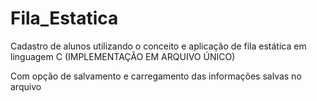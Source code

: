 # Fila_Estatica
Cadastro de alunos utilizando o conceito e aplicação de fila estática em linguagem C (IMPLEMENTAÇÃO EM ARQUIVO ÚNICO)  

Com opção de salvamento e carregamento das informações salvas no arquivo
